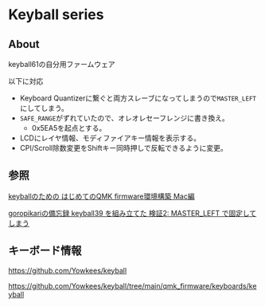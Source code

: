 # Keyball series

## About

keyball61の自分用ファームウェア

以下に対応

* Keyboard Quantizerに繋ぐと両方スレーブになってしまうので`MASTER_LEFT`にしてしまう。
* `SAFE_RANGE`がずれていたので、オレオレセーフレンジに書き換え。
  * 0x5EA5を起点とする。
* LCDにレイヤ情報、モディファイアキー情報を表示する。
* CPI/Scroll除数変更をShiftキー同時押しで反転できるように変更。

## 参照

[keyballのための はじめてのQMK firmware環境構築 Mac編](https://note.com/yinouet1001/n/n856b45220ad4)

[goropikariの備忘録 keyball39 を組み立てた 検証2: MASTER_LEFT で固定してしまう](https://goropikari.hatenablog.com/entry/keyball39_build_log#検証2-MASTER_LEFT-で固定してしまう)

## キーボード情報

<https://github.com/Yowkees/keyball>

<https://github.com/Yowkees/keyball/tree/main/qmk_firmware/keyboards/keyball>

